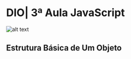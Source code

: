 
# DIO| 3ª Aula JavaScript
![alt text](https://i.imgur.com/R9X42o2.png)
## Estrutura Básica de Um Objeto
